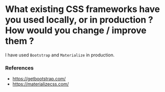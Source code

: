 # What existing CSS frameworks have you used locally, or in production ? How would you change / improve them ?
I have used `Bootstrap` and `Materialize` in production.

### References
 - https://getbootstrap.com/
 - https://materializecss.com/
